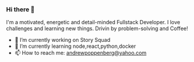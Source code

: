 ### Hi there 👋

I'm a motivated, energetic and detail-minded Fullstack Developer. I love challenges and learning new things.  Drivin by problem-solving and Coffee!

- 🔭 I’m currently working on Story Squad
- 🌱 I’m currently learning node,react,python,docker
- 📫 How to reach me: andrewpoppenberg@yahoo.com
